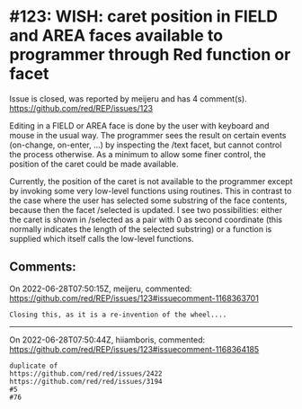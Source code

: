 
#123: WISH: caret position in FIELD and AREA faces available to programmer through Red function or facet
================================================================================
Issue is closed, was reported by meijeru and has 4 comment(s).
<https://github.com/red/REP/issues/123>

Editing in a FIELD or AREA face is done by the user with keyboard and mouse in the usual way. The programmer sees the result on certain events (on-change, on-enter, ...) by inspecting the /text facet, but cannot control the process otherwise. As a minimum to allow some finer control, the position of the caret could be made available.

Currently, the position of the caret is not available to the programmer except by invoking some very low-level functions using routines. This in contrast to the case where the user has selected some substring of the face contents, because then the facet /selected is updated. I see two possibilities: either the caret is shown in /selected as a pair with 0 as second coordinate (this normally indicates the length of the selected substring) or a function is supplied which itself calls the low-level functions.


Comments:
--------------------------------------------------------------------------------

On 2022-06-28T07:50:15Z, meijeru, commented:
<https://github.com/red/REP/issues/123#issuecomment-1168363701>

    Closing this, as it is a re-invention of the wheel....

--------------------------------------------------------------------------------

On 2022-06-28T07:50:44Z, hiiamboris, commented:
<https://github.com/red/REP/issues/123#issuecomment-1168364185>

    duplicate of
    https://github.com/red/red/issues/2422
    https://github.com/red/red/issues/3194
    #5
    #76

